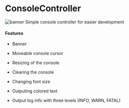 # ConsoleController
![banner](https://i.imgur.com/r2w1PF0.png)
Simple console controller for easier development

#### Features

- Banner

- Moveable console cursor 

- Resizing of the console

- Clearing the console

- Changing font size

- Outputing colored text

- Output log info with three levels (INFO, WARN, FATAL)
